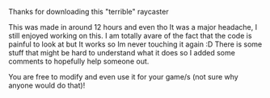 Thanks for downloading this "terrible" raycaster

This was made in around 12 hours and even tho It was a major headache, I still enjoyed working on this.
I am totally avare of the fact that the code is painful to look at but It works so Im never touching it again :D
There is some stuff that might be hard to understand what it does so I added some comments to hopefully help someone out.

You are free to modify and even use it for your game/s (not sure why anyone would do that)!